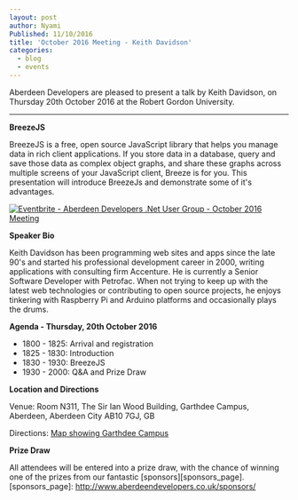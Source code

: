 ```yaml
---
layout: post
author: Nyami
Published: 11/10/2016
title: 'October 2016 Meeting - Keith Davidson'
categories:
  - blog
  - events
---
```

Aberdeen Developers are pleased to present a talk by Keith Davidson, on Thursday 20th October 2016 at the Robert Gordon University.

***

**BreezeJS**

BreezeJS is a free, open source JavaScript library that helps you manage data in rich client applications. If you store data in a database, query and save those data as complex object graphs, and share these graphs across multiple screens of your JavaScript client, Breeze is for you. This presentation will introduce BreezeJs and demonstrate some of it's advantages.

[![Eventbrite - Aberdeen Developers .Net User Group - October 2016 Meeting](https://www.eventbrite.com/custombutton?eid=11987778769)](https://www.eventbrite.com/e/aberdeen-developers-net-user-group-october-2016-meeting-tickets-28505462606?aff=blog)

**Speaker Bio**

Keith Davidson has been programming web sites and apps since the late 90's and started his professional development career in 2000, writing applications with consulting firm Accenture.  He is currently a Senior Software Developer with Petrofac.  When not trying to keep up with the latest web technologies or contributing to open source projects, he enjoys tinkering with Raspberry Pi and Arduino platforms and occasionally plays the drums.

**Agenda - Thursday, 20th October 2016**

+ 1800 - 1825: Arrival and registration
+ 1825 - 1830: Introduction
+ 1830 - 1930: BreezeJS
+ 1930 - 2000: Q&A and Prize Draw

**Location and Directions**

Venue: Room N311, The Sir Ian Wood Building, Garthdee Campus, Aberdeen, Aberdeen City AB10 7GJ, GB

Directions: [Map showing Garthdee Campus](https://www.google.co.uk/maps/place/The+Sir+Ian+Wood+Building,+Garthdee+Rd,+Aberdeen+AB10+7GJ)

**Prize Draw**

All attendees will be entered into a prize draw, with the chance of winning one of the prizes from our fantastic [sponsors][sponsors_page].
[sponsors_page]: http://www.aberdeendevelopers.co.uk/sponsors/
